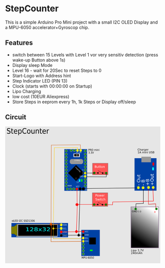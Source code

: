 # StepCounter

This is a simple Arduino Pro Mini project with a small I2C OLED Display and
a MPU-6050 accelerator+Gyroscop chip.

## Features

 -  switch between 15 Levels with Level 1 vor very sensitiv detection (press wake-up Button above 1s)
 -  Display sleep Mode
 -  Level 16 - wait for 20Sec to reset Steps to 0
 -  Start-Logo with Address hint
 -  Step Indicator LED (PIN 13)
 -  Clock (starts with 00:00:00 on Startup)
 -  Lipo Charging
 -  low cost (10EUR Aliexpress)
 -  Store Steps in eeprom every 1h, 1k Steps or Display off/sleep

## Circuit

![Circuit](circuit/circuit.png)
